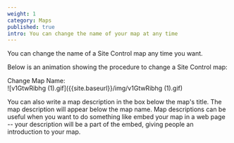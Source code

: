 ```yaml
---
weight: 1
category: Maps
published: true
intro: You can change the name of your map at any time
---
```


You can change the name of a Site Control map any time you want.

Below is an animation showing the procedure to change a Site Control map:

Change Map Name:  
![v1GtwRibhg (1).gif]({{site.baseurl}}/img/v1GtwRibhg (1).gif)

You can also write a map description in the box below the map's title. The map description will appear below the map name. Map descriptions can be useful when you want to do something like embed your map in a web page -- your description will be a part of the embed, giving people an introduction to your map.
